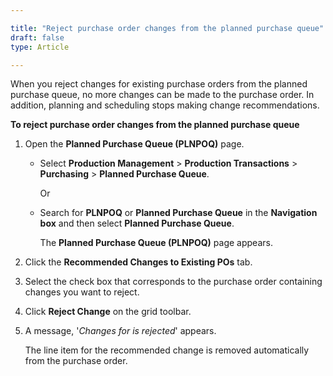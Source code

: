 ```yaml
---

title: "Reject purchase order changes from the planned purchase queue"
draft: false
type: Article

---
```


When you reject changes for existing purchase orders from the planned purchase queue, no more changes can be made to the purchase order. In addition, planning and scheduling stops making change recommendations.

**To reject purchase order changes from the planned purchase queue**

1. Open the **Planned Purchase Queue (PLNPOQ)** page.

    - Select **Production Management** > **Production Transactions** > **Purchasing** > **Planned Purchase Queue**.

        Or

    - Search for **PLNPOQ** or **Planned Purchase Queue** in the **Navigation box** and then select **Planned Purchase Queue**.

       The **Planned Purchase Queue (PLNPOQ)** page appears.

2. Click the **Recommended Changes to Existing POs** tab.

3. Select the check box that corresponds to the purchase order containing changes you want to reject.

4. Click **Reject Change** on the grid toolbar.

5. A message, '*Changes for <number> is rejected*' appears.

    The line item for the recommended change is removed automatically from the purchase order.

​